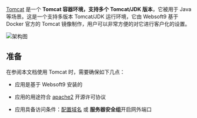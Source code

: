 [Tomcat](https://hub.docker.com/_/tomcat) 是一个 **Tomcat 容器环境，支持多个 Tomcat/JDK 版本**，它被用于 Java  等场景。这是一个支持多版本 Tomcat/JDK 运行环境，它由 Websoft9 基于 Docker 官方的 Tomcat 镜像制作，用户可以非常方便的对它进行客户化的设置。


![架构图](https://libs.websoft9.com/Websoft9/DocsPicture/zh/runtime/runtime-web-websoft9.png)


## 准备

在参阅本文档使用 Tomcat 时，需要确保如下几点：

- 应用是基于 Websoft9 安装的

- 应用的用途符合 [apache2](https://opensource.org/licenses/Apache-2.0) 开源许可协议

- 应用具备访问条件：[配置域名](./guide/appsetdomain) 或 **服务器安全组**开启网外端口